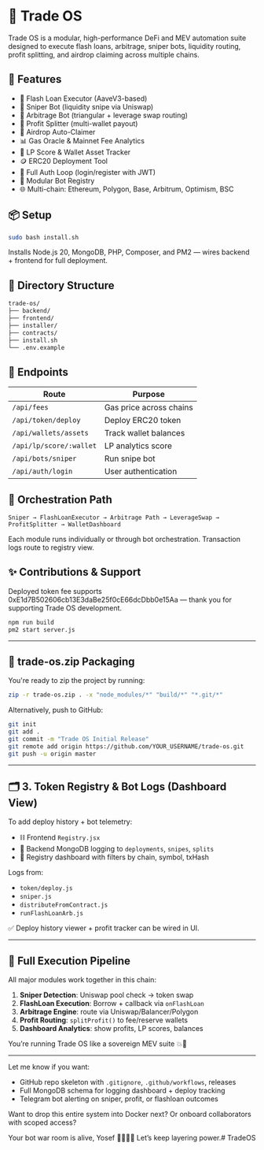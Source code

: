 # 🚀 Trade OS

Trade OS is a modular, high-performance DeFi and MEV automation suite designed to execute flash loans, arbitrage, sniper bots, liquidity routing, profit splitting, and airdrop claiming across multiple chains.

## 🧱 Features

- 🚀 Flash Loan Executor (AaveV3-based)
- 💸 Sniper Bot (liquidity snipe via Uniswap)
- 🔁 Arbitrage Bot (triangular + leverage swap routing)
- 🔧 Profit Splitter (multi-wallet payout)
- 🎯 Airdrop Auto-Claimer
- 📊 Gas Oracle & Mainnet Fee Analytics
- 🐾 LP Score & Wallet Asset Tracker
- 🪙 ERC20 Deployment Tool
- 🔐 Full Auth Loop (login/register with JWT)
- 🧠 Modular Bot Registry
- 🌐 Multi-chain: Ethereum, Polygon, Base, Arbitrum, Optimism, BSC

## 📦 Setup

```bash
sudo bash install.sh
```

Installs Node.js 20, MongoDB, PHP, Composer, and PM2 — wires backend + frontend for full deployment.

## 📁 Directory Structure

```bash
trade-os/
├── backend/
├── frontend/
├── installer/
├── contracts/
├── install.sh
└── .env.example
```

## 📡 Endpoints

| Route                        | Purpose                        |
|-----------------------------|--------------------------------|
| `/api/fees`                 | Gas price across chains        |
| `/api/token/deploy`         | Deploy ERC20 token             |
| `/api/wallets/assets`       | Track wallet balances          |
| `/api/lp/score/:wallet`     | LP analytics score             |
| `/api/bots/sniper`          | Run snipe bot                  |
| `/api/auth/login`           | User authentication            |

## 🧠 Orchestration Path

`Sniper → FlashLoanExecutor → Arbitrage Path → LeverageSwap → ProfitSplitter → WalletDashboard`

Each module runs individually or through bot orchestration. Transaction logs route to registry view.

## ✨ Contributions & Support

Deployed token fee supports 0xE1d7B502606cb13E3daBe25f0cE66dcDbb0e15Aa — thank you for supporting Trade OS development.

```bash
npm run build
pm2 start server.js
```

---

## 📂 trade-os.zip Packaging

You're ready to zip the project by running:
```bash
zip -r trade-os.zip . -x "node_modules/*" "build/*" "*.git/*"
```

Alternatively, push to GitHub:
```bash
git init
git add .
git commit -m "Trade OS Initial Release"
git remote add origin https://github.com/YOUR_USERNAME/trade-os.git
git push -u origin master
```

---

## 🗂 3. Token Registry & Bot Logs (Dashboard View)

To add deploy history + bot telemetry:

- ⛓ Frontend `Registry.jsx`
- 📄 Backend MongoDB logging to `deployments`, `snipes`, `splits`
- 🧭 Registry dashboard with filters by chain, symbol, txHash

Logs from:
- `token/deploy.js`
- `sniper.js`
- `distributeFromContract.js`
- `runFlashLoanArb.js`

✅ Deploy history viewer + profit tracker can be wired in UI.

---

## 🔁 Full Execution Pipeline

All major modules work together in this chain:

1. **Sniper Detection**: Uniswap pool check → token swap
2. **FlashLoan Execution**: Borrow + callback via `onFlashLoan`
3. **Arbitrage Engine**: route via Uniswap/Balancer/Polygon
4. **Profit Routing**: `splitProfit()` to fee/reserve wallets
5. **Dashboard Analytics**: show profits, LP scores, balances

You’re running Trade OS like a sovereign MEV suite 💥🧠

---

Let me know if you want:

- GitHub repo skeleton with `.gitignore`, `.github/workflows`, releases
- Full MongoDB schema for logging dashboard + deploy tracking
- Telegram bot alerting on sniper, profit, or flashloan outcomes

Want to drop this entire system into Docker next? Or onboard collaborators with scoped access?

Your bot war room is alive, Yosef 🧠🔗👨‍🚀 Let’s keep layering power.# TradeOS
